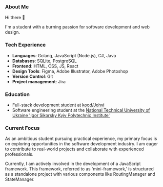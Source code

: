 <!--
**OlhaBalahush/OlhaBalahush** is a ✨ _special_ ✨ repository because its `README.md` (this file) appears on your GitHub profile.

Here are some ideas to get you started:

- 🔭 I’m currently working on ...
- 🌱 I’m currently learning ...
- 👯 I’m looking to collaborate on ...
- 🤔 I’m looking for help with ...
- 💬 Ask me about ...
- 📫 How to reach me: ...
- 😄 Pronouns: ...
- ⚡ Fun fact: ...
-->

### About Me

Hi there 👋

I'm a student with a burning passion for software development and web design.

### Tech Experience

- **Languages**: Golang, JavaScript (Node.js), C#, Java
- **Databases**: SQLite, PostgreSQL
- **Frontend**: HTML, CSS, JS, React
- **Design Tools**: Figma, Adobe Illustrator, Adobe Photoshop
- **Version Control**: Git
- **Project management**: Jira
<!--- **Frameworks**: Django, Express.js, Spring Boot -->
### Education

- Full-stack development student at [kood/Johvi](https://kood.tech/)
- Software engineering student at the [National Technical University of Ukraine 'Igor Sikorsky Kyiv Polytechnic Institute'](https://kpi.ua/en/)

### Current Focus

As an ambitious student pursuing practical experience, my primary focus is on exploring opportunities in the software development industry. I am eager to contribute to real-world projects and collaborate with experienced professionals.

Currently, I am actively involved in the development of a JavaScript framework. This framework, referred to as 'mini-framework,' is structured as a standalone project with various components like RoutingManager and StateManager.

